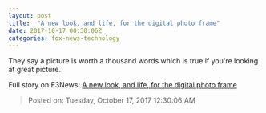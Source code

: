 ```yaml
---
layout: post
title:  "A new look, and life, for the digital photo frame"
date: 2017-10-17 00:30:06Z
categories: fox-news-technology
---
```


They say a picture is worth a thousand words which is true if you're looking at great picture.


Full story on F3News: [A new look, and life, for the digital photo frame](http://www.f3nws.com/n/zZA2u)

> Posted on: Tuesday, October 17, 2017 12:30:06 AM
